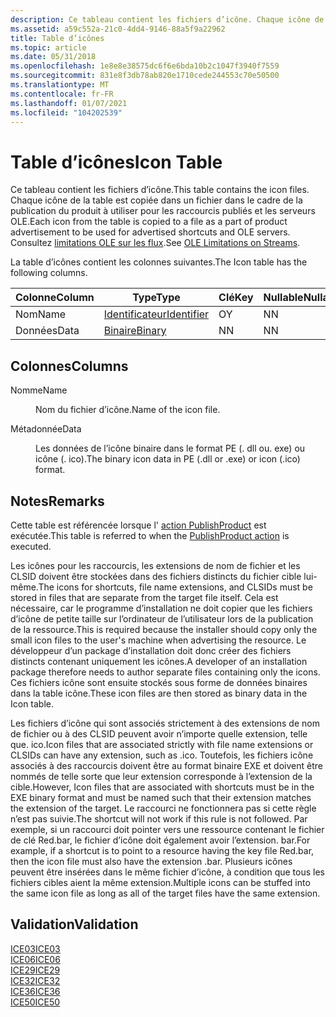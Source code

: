 ```yaml
---
description: Ce tableau contient les fichiers d’icône. Chaque icône de la table est copiée dans un fichier dans le cadre de la publication du produit à utiliser pour les raccourcis publiés et les serveurs OLE. Consultez Limitations OLE sur les flux.
ms.assetid: a59c552a-21c0-4dd4-9146-88a5f9a22962
title: Table d’icônes
ms.topic: article
ms.date: 05/31/2018
ms.openlocfilehash: 1e8e8e38575dc6f6e6bda10b2c1047f3940f7559
ms.sourcegitcommit: 831e8f3db78ab820e1710cede244553c70e50500
ms.translationtype: MT
ms.contentlocale: fr-FR
ms.lasthandoff: 01/07/2021
ms.locfileid: "104202539"
---
```

# <a name="icon-table"></a><span data-ttu-id="ddf87-105">Table d’icônes</span><span class="sxs-lookup"><span data-stu-id="ddf87-105">Icon Table</span></span>

<span data-ttu-id="ddf87-106">Ce tableau contient les fichiers d’icône.</span><span class="sxs-lookup"><span data-stu-id="ddf87-106">This table contains the icon files.</span></span> <span data-ttu-id="ddf87-107">Chaque icône de la table est copiée dans un fichier dans le cadre de la publication du produit à utiliser pour les raccourcis publiés et les serveurs OLE.</span><span class="sxs-lookup"><span data-stu-id="ddf87-107">Each icon from the table is copied to a file as a part of product advertisement to be used for advertised shortcuts and OLE servers.</span></span> <span data-ttu-id="ddf87-108">Consultez [limitations OLE sur les flux](ole-limitations-on-streams.md).</span><span class="sxs-lookup"><span data-stu-id="ddf87-108">See [OLE Limitations on Streams](ole-limitations-on-streams.md).</span></span>

<span data-ttu-id="ddf87-109">La table d’icônes contient les colonnes suivantes.</span><span class="sxs-lookup"><span data-stu-id="ddf87-109">The Icon table has the following columns.</span></span>



| <span data-ttu-id="ddf87-110">Colonne</span><span class="sxs-lookup"><span data-stu-id="ddf87-110">Column</span></span> | <span data-ttu-id="ddf87-111">Type</span><span class="sxs-lookup"><span data-stu-id="ddf87-111">Type</span></span>                         | <span data-ttu-id="ddf87-112">Clé</span><span class="sxs-lookup"><span data-stu-id="ddf87-112">Key</span></span> | <span data-ttu-id="ddf87-113">Nullable</span><span class="sxs-lookup"><span data-stu-id="ddf87-113">Nullable</span></span> |
|--------|------------------------------|-----|----------|
| <span data-ttu-id="ddf87-114">Nom</span><span class="sxs-lookup"><span data-stu-id="ddf87-114">Name</span></span>   | [<span data-ttu-id="ddf87-115">Identificateur</span><span class="sxs-lookup"><span data-stu-id="ddf87-115">Identifier</span></span>](identifier.md) | <span data-ttu-id="ddf87-116">O</span><span class="sxs-lookup"><span data-stu-id="ddf87-116">Y</span></span>   | <span data-ttu-id="ddf87-117">N</span><span class="sxs-lookup"><span data-stu-id="ddf87-117">N</span></span>        |
| <span data-ttu-id="ddf87-118">Données</span><span class="sxs-lookup"><span data-stu-id="ddf87-118">Data</span></span>   | [<span data-ttu-id="ddf87-119">Binaire</span><span class="sxs-lookup"><span data-stu-id="ddf87-119">Binary</span></span>](binary.md)         | <span data-ttu-id="ddf87-120">N</span><span class="sxs-lookup"><span data-stu-id="ddf87-120">N</span></span>   | <span data-ttu-id="ddf87-121">N</span><span class="sxs-lookup"><span data-stu-id="ddf87-121">N</span></span>        |



 

## <a name="columns"></a><span data-ttu-id="ddf87-122">Colonnes</span><span class="sxs-lookup"><span data-stu-id="ddf87-122">Columns</span></span>

<dl> <dt>

<span data-ttu-id="ddf87-123"><span id="Name"></span><span id="name"></span><span id="NAME"></span>Nomme</span><span class="sxs-lookup"><span data-stu-id="ddf87-123"><span id="Name"></span><span id="name"></span><span id="NAME"></span>Name</span></span>
</dt> <dd>

<span data-ttu-id="ddf87-124">Nom du fichier d’icône.</span><span class="sxs-lookup"><span data-stu-id="ddf87-124">Name of the icon file.</span></span>

</dd> <dt>

<span data-ttu-id="ddf87-125"><span id="Data"></span><span id="data"></span><span id="DATA"></span>Métadonnée</span><span class="sxs-lookup"><span data-stu-id="ddf87-125"><span id="Data"></span><span id="data"></span><span id="DATA"></span>Data</span></span>
</dt> <dd>

<span data-ttu-id="ddf87-126">Les données de l’icône binaire dans le format PE (. dll ou. exe) ou icône (. ico).</span><span class="sxs-lookup"><span data-stu-id="ddf87-126">The binary icon data in PE (.dll or .exe) or icon (.ico) format.</span></span>

</dd> </dl>

## <a name="remarks"></a><span data-ttu-id="ddf87-127">Notes</span><span class="sxs-lookup"><span data-stu-id="ddf87-127">Remarks</span></span>

<span data-ttu-id="ddf87-128">Cette table est référencée lorsque l' [action PublishProduct](publishproduct-action.md) est exécutée.</span><span class="sxs-lookup"><span data-stu-id="ddf87-128">This table is referred to when the [PublishProduct action](publishproduct-action.md) is executed.</span></span>

<span data-ttu-id="ddf87-129">Les icônes pour les raccourcis, les extensions de nom de fichier et les CLSID doivent être stockées dans des fichiers distincts du fichier cible lui-même.</span><span class="sxs-lookup"><span data-stu-id="ddf87-129">The icons for shortcuts, file name extensions, and CLSIDs must be stored in files that are separate from the target file itself.</span></span> <span data-ttu-id="ddf87-130">Cela est nécessaire, car le programme d’installation ne doit copier que les fichiers d’icône de petite taille sur l’ordinateur de l’utilisateur lors de la publication de la ressource.</span><span class="sxs-lookup"><span data-stu-id="ddf87-130">This is required because the installer should copy only the small icon files to the user's machine when advertising the resource.</span></span> <span data-ttu-id="ddf87-131">Le développeur d’un package d’installation doit donc créer des fichiers distincts contenant uniquement les icônes.</span><span class="sxs-lookup"><span data-stu-id="ddf87-131">A developer of an installation package therefore needs to author separate files containing only the icons.</span></span> <span data-ttu-id="ddf87-132">Ces fichiers icône sont ensuite stockés sous forme de données binaires dans la table icône.</span><span class="sxs-lookup"><span data-stu-id="ddf87-132">These icon files are then stored as binary data in the Icon table.</span></span>

<span data-ttu-id="ddf87-133">Les fichiers d’icône qui sont associés strictement à des extensions de nom de fichier ou à des CLSID peuvent avoir n’importe quelle extension, telle que. ico.</span><span class="sxs-lookup"><span data-stu-id="ddf87-133">Icon files that are associated strictly with file name extensions or CLSIDs can have any extension, such as .ico.</span></span> <span data-ttu-id="ddf87-134">Toutefois, les fichiers icône associés à des raccourcis doivent être au format binaire EXE et doivent être nommés de telle sorte que leur extension corresponde à l’extension de la cible.</span><span class="sxs-lookup"><span data-stu-id="ddf87-134">However, Icon files that are associated with shortcuts must be in the EXE binary format and must be named such that their extension matches the extension of the target.</span></span> <span data-ttu-id="ddf87-135">Le raccourci ne fonctionnera pas si cette règle n’est pas suivie.</span><span class="sxs-lookup"><span data-stu-id="ddf87-135">The shortcut will not work if this rule is not followed.</span></span> <span data-ttu-id="ddf87-136">Par exemple, si un raccourci doit pointer vers une ressource contenant le fichier de clé Red.bar, le fichier d’icône doit également avoir l’extension. bar.</span><span class="sxs-lookup"><span data-stu-id="ddf87-136">For example, if a shortcut is to point to a resource having the key file Red.bar, then the icon file must also have the extension .bar.</span></span> <span data-ttu-id="ddf87-137">Plusieurs icônes peuvent être insérées dans le même fichier d’icône, à condition que tous les fichiers cibles aient la même extension.</span><span class="sxs-lookup"><span data-stu-id="ddf87-137">Multiple icons can be stuffed into the same icon file as long as all of the target files have the same extension.</span></span>

## <a name="validation"></a><span data-ttu-id="ddf87-138">Validation</span><span class="sxs-lookup"><span data-stu-id="ddf87-138">Validation</span></span>

<dl>

[<span data-ttu-id="ddf87-139">ICE03</span><span class="sxs-lookup"><span data-stu-id="ddf87-139">ICE03</span></span>](ice03.md)  
[<span data-ttu-id="ddf87-140">ICE06</span><span class="sxs-lookup"><span data-stu-id="ddf87-140">ICE06</span></span>](ice06.md)  
[<span data-ttu-id="ddf87-141">ICE29</span><span class="sxs-lookup"><span data-stu-id="ddf87-141">ICE29</span></span>](ice29.md)  
[<span data-ttu-id="ddf87-142">ICE32</span><span class="sxs-lookup"><span data-stu-id="ddf87-142">ICE32</span></span>](ice32.md)  
[<span data-ttu-id="ddf87-143">ICE36</span><span class="sxs-lookup"><span data-stu-id="ddf87-143">ICE36</span></span>](ice36.md)  
[<span data-ttu-id="ddf87-144">ICE50</span><span class="sxs-lookup"><span data-stu-id="ddf87-144">ICE50</span></span>](ice50.md)  
</dl>

 

 



